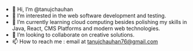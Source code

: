 - 👋 Hi, I’m @tanujchauhan
- 👀 I’m interested in the web software development and testing.
- 🌱 I’m currently learning cloud computing besides polishing my skills in Java, React, CMS Platforms and modern web technologies.
- 💞️ I’m looking to collaborate on creative solutions.
- 📫 How to reach me : email at tanujchauhan76@gmail.com

<!---
tanujchauhan76/tanujchauhan76 is a ✨ special ✨ repository because its `README.md` (this file) appears on your GitHub profile.
You can click the Preview link to take a look at your changes.
--->
